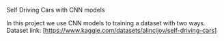 Self Driving Cars with CNN models

In this project we use CNN models to training a dataset with two ways.
Dataset link:
[https://www.kaggle.com/datasets/alincijov/self-driving-cars]
